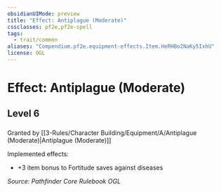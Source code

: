 ```yaml
---
obsidianUIMode: preview
title: "Effect: Antiplague (Moderate)"
cssclasses: pf2e,pf2e-spell
tags:
  - trait/common
aliases: "Compendium.pf2e.equipment-effects.Item.HeRHBo2NaKy5IxhU"
license: OGL
---
```

# Effect: Antiplague (Moderate)
## Level 6
### 






Granted by [[3-Rules/Character Building/Equipment/A/Antiplague (Moderate)|Antiplague (Moderate)]]

Implemented effects:

*   +3 item bonus to Fortitude saves against diseases

*Source: Pathfinder Core Rulebook*
*OGL*